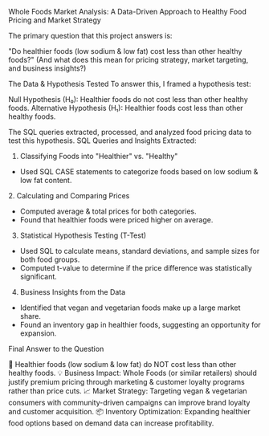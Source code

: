 Whole Foods Market Analysis: A Data-Driven Approach to Healthy Food Pricing and Market Strategy


The primary question that this project answers is:

"Do healthier foods (low sodium & low fat) cost less than other healthy foods?"
(And what does this mean for pricing strategy, market targeting, and business insights?)

The Data & Hypothesis Tested
To answer this, I framed a hypothesis test:

Null Hypothesis (H₀): Healthier foods do not cost less than other healthy foods.
Alternative Hypothesis (H₁): Healthier foods cost less than other healthy foods.

The SQL queries extracted, processed, and analyzed food pricing data to test this hypothesis. SQL Queries and Insights Extracted:

1. Classifying Foods into "Healthier" vs. "Healthy"

  - Used SQL CASE statements to categorize foods based on low sodium & low fat content.

2️. Calculating and Comparing Prices

  - Computed average & total prices for both categories.
  - Found that healthier foods were priced higher on average.

3. Statistical Hypothesis Testing (T-Test)

  - Used SQL to calculate means, standard deviations, and sample sizes for both food groups.
  - Computed t-value to determine if the price difference was statistically significant.

4. Business Insights from the Data

  - Identified that vegan and vegetarian foods make up a large market share.
  - Found an inventory gap in healthier foods, suggesting an opportunity for expansion.

Final Answer to the Question

🚨 Healthier foods (low sodium & low fat) do NOT cost less than other healthy foods.
💡 Business Impact: Whole Foods (or similar retailers) should justify premium pricing through marketing & customer loyalty programs rather than price cuts.
📈 Market Strategy: Targeting vegan & vegetarian consumers with community-driven campaigns can improve brand loyalty and customer acquisition.
📦 Inventory Optimization: Expanding healthier food options based on demand data can increase profitability.

